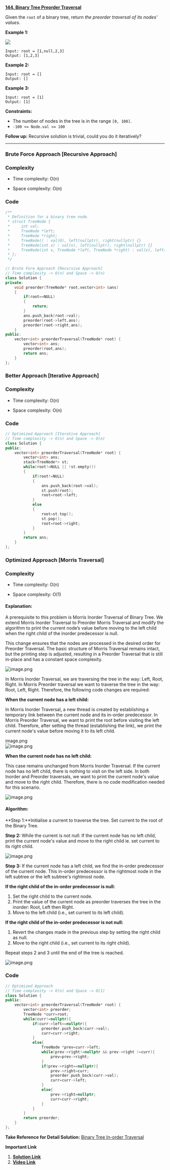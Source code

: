 
**[144. Binary Tree Preorder Traversal](https://leetcode.com/problems/binary-tree-preorder-traversal/description/)**

Given the `root` of a binary tree, return _the preorder traversal of its nodes' values_.

**Example 1:**

![](https://assets.leetcode.com/uploads/2020/09/15/inorder_1.jpg)

```
Input: root = [1,null,2,3]
Output: [1,2,3]
```

**Example 2:**

```
Input: root = []
Output: []
```

**Example 3:**

```
Input: root = [1]
Output: [1]
```


**Constraints:**

- The number of nodes in the tree is in the range `[0, 100]`.
- `-100 <= Node.val <= 100`

**Follow up:** Recursive solution is trivial, could you do it iteratively?

***

### Brute Force Approach [Recursive Approach]

### Complexity

- Time complexity: O(n)
    
- Space complexity: O(n)
    

### Code

```cpp
/**
 * Definition for a binary tree node.
 * struct TreeNode {
 *     int val;
 *     TreeNode *left;
 *     TreeNode *right;
 *     TreeNode() : val(0), left(nullptr), right(nullptr) {}
 *     TreeNode(int x) : val(x), left(nullptr), right(nullptr) {}
 *     TreeNode(int x, TreeNode *left, TreeNode *right) : val(x), left(left), right(right) {}
 * };
 */

// Brute Fore Approach [Recursive Approach]
// Time complexity -> O(n) and Space -> O(n)
class Solution {
private:
    void preorder(TreeNode* root,vector<int> &ans)
    {
        if(root==NULL)
        {
            return;
        }
        ans.push_back(root->val);
        preorder(root->left,ans);
        preorder(root->right,ans);
    }
public:
    vector<int> preorderTraversal(TreeNode* root) {
        vector<int> ans;
        preorder(root,ans);
        return ans;
    }
};
```

### Better Approach [Iterative Approach]

### Complexity

- Time complexity: O(n)
    
- Space complexity: O(n)
    

### Code

```cpp
// Optimized Approach [Iterative Approach]
// Time complexity -> O(n) and Space -> O(n)
class Solution {
public:
    vector<int> preorderTraversal(TreeNode* root) {
        vector<int> ans;
        stack<TreeNode*> st;
        while(root!=NULL || !st.empty())
        {
            if(root!=NULL)
            {
                ans.push_back(root->val);
                st.push(root);
                root=root->left;
            }
            else
            {
                root=st.top();
                st.pop();
                root=root->right;
            }
        }
        return ans;
    }
};
```

### Optimized Approach [Morris Traversal]

### Complexity

- Time complexity: O(n)
    
- Space complexity: O(1)
    

#### Explanation:

A prerequisite to this problem is Morris Inorder Traversal of Binary Tree. We extend Morris Inorder Traversal to Preorder Morris Traversal and modify the algorithm to print the current node’s value before moving to the left child when the right child of the inorder predecessor is null.

This change ensures that the nodes are processed in the desired order for Preorder Traversal. The basic structure of Morris Traversal remains intact, but the printing step is adjusted, resulting in a Preorder Traversal that is still in-place and has a constant space complexity.

![image.png](https://assets.leetcode.com/users/images/e822b76a-3db7-44ef-a915-da3bc41f2d71_1715011149.80447.png)

In Morris Inorder Traversal, we are traversing the tree in the way: Left, Root, Right. In Morris Preorder traversal we want to traverse the tree in the way: Root, Left, Right. Therefore, the following code changes are required:

**When the current node has a left child:**

In Morris Inorder Traversal, a new thread is created by establishing a temporary link between the current node and its in-order predecessor. In Morris Preorder Traversal, we want to print the root before visiting the left child. Therefore, after setting the thread (establishing the link), we print the current node's value before moving it to its left child.

image.png  
![image.png](https://assets.leetcode.com/users/images/2efd6394-29a8-433b-a8d5-87d3beb3e0ca_1715011161.8936114.png)

**When the current node has no left child:**

This case remains unchanged from Morris Inorder Traversal. If the current node has no left child, there is nothing to visit on the left side. In both Inorder and Preorder traversals, we want to print the current node's value and move to the right child. Therefore, there is no code modification needed for this scenario.

![image.png](https://assets.leetcode.com/users/images/3aeee012-cc8d-41f4-930a-83541d7c4c14_1715011168.1622467.png)

#### Algorithm:

**Step 1:**Initialise a current to traverse the tree. Set current to the root of the Binary Tree.

**Step 2:** While the current is not null: If the current node has no left child, print the current node's value and move to the right child ie. set current to its right child.

![image.png](https://assets.leetcode.com/users/images/8a020f4e-624b-485e-89c3-0c1d249dcc55_1715011181.8730679.png)

**Step 3:** If the current node has a left child, we find the in-order predecessor of the current node. This in-order predecessor is the rightmost node in the left subtree or the left subtree's rightmost node.

**If the right child of the in-order predecessor is null:**

1. Set the right child to the current node.
2. Print the value of the current node as preorder traverses the tree in the inorder: Root, Left then Right.
3. Move to the left child (i.e., set current to its left child).

**If the right child of the in-order predecessor is not null:**

1. Revert the changes made in the previous step by setting the right child as null.
2. Move to the right child (i.e., set current to its right child).

Repeat steps 2 and 3 until the end of the tree is reached.

![image.png](https://assets.leetcode.com/users/images/1d18fbf6-3e25-493f-8c2d-62f80556d787_1715011193.873259.png)

### Code

```cpp
// Optimized Approach 
// Time complexity -> O(n) and Space -> O(1)
class Solution {
public:
    vector<int> preorderTraversal(TreeNode* root) {
        vector<int> preorder;
        TreeNode *curr=root;
        while(curr!=nullptr){
            if(curr->left==nullptr){
                preorder.push_back(curr->val);
                curr=curr->right;
            }
            else{
                TreeNode *prev=curr->left;
                while(prev->right!=nullptr && prev->right !=curr){
                    prev=prev->right;
                }
                if(prev->right==nullptr){
                    prev->right=curr;
                    preorder.push_back(curr->val);
                    curr=curr->left;
                }
                else{
                    prev->right=nullptr;
                    curr=curr->right;
                }
            }
        }
        return preorder;
    }
};
```


**Take Reference for Detail Solution:** [Binary Tree In-order Traversal](https://leetcode.com/problems/binary-tree-inorder-traversal/solutions/4381728/3-approach-best-c-solution-brute-force-better-and-optimized-approach)

**Important Link**
1. **[Solution Link](https://leetcode.com/problems/binary-tree-preorder-traversal/solutions/4609371/3-approach-best-c-solution-brute-force-better-and-optimized-approach)**
2. **[Video Link](https://youtu.be/80Zug6D1_r4?si=r50k4rbrbJwsHLss)**